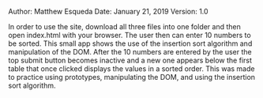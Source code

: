Author: Matthew Esqueda
Date: January 21, 2019
Version: 1.0

In order to use the site, download all three files into one folder and then open index.html with your browser. The user
then can enter 10 numbers to be sorted. This small app shows the use of the insertion sort algorithm and manipulation of the
DOM. After the 10 numbers are entered by the user the top submit button becomes inactive and a new one appears below the first
table that once clicked displays the values in a sorted order. This was made to practice using prototypes, manipulating the DOM,
and using the insertion sort algorithm.

